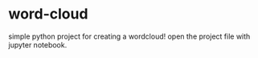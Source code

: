 # word-cloud
simple python project for creating a wordcloud!
open the project file with jupyter notebook.
